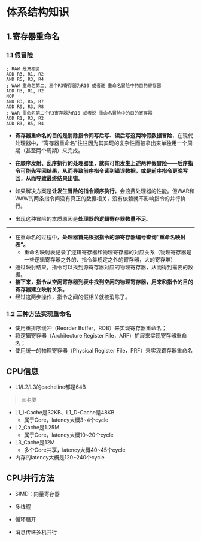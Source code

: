 # 体系结构知识

## 1.寄存器重命名

### 1.1 假冒险

~~~assembly
; RAW 是真相关
ADD R3, R1, R2
AND R5, R3, R4
; WAW 重命名第二、三个R3寄存器为R10 或者说 重命名冒险中的目的寄存器
ADD R3, R1, R2
NOP
AND R3, R6, R7
ADD R9, R3, R8
; WAR 重命名第二个R3寄存器为R10 或者说 重命名冒险中的目的寄存器
ADD R1, R3, R2
ADD R3, R5, R4
~~~

- **寄存器重命名的目的是消除指令间写后写、读后写这两种假数据冒险**，在现代处理器中，“寄存器重命名”往往因为其实现的复杂性而被拿出来单独用一个周期（甚至两个周期）来完成。

- **在顺序发射、乱序执行的处理器里，就有可能发生上述两种假冒险——后序指令可能先写回结果，从而导致前序指令读到错误数据，或是前序指令更晚写回，从而导致最终结果出错。**

- 如果解决方案是**让发生冒险的指令顺序执行**，会浪费处理器的性能。但WAR和WAW的两条指令间没有真正的数据相关，没有依赖就不影响指令的并行执行。
- 出现这种冒险的本质原因是**处理器的逻辑寄存器数量不足**。

---

- 在重命名的过程中，**处理器首先根据指令的源寄存器编号查询“重命名映射表”。**
  - 重命名映射表记录了逻辑寄存器和物理寄存器的对应关系（物理寄存器是一些逻辑寄存器之外的、指令集规定之外的寄存器，大的寄存堆）
- 通过映射结果，指令可以找到源寄存器对应的物理寄存器，从而得到需要的数据。
- **接下来，指令从空闲寄存器列表中找到空闲的物理寄存器，用来和指令的目的寄存器建立映射关系。**
- 经过这两步操作，指令之间的假相关就被消除了。

### 1.2 三种方法实现重命名

- 使用重排序缓冲（Reorder Buffer，ROB）来实现寄存器重命名；
- 将逻辑寄存器（Architecture Register File，ARF）扩展来实现寄存器重命名；
- 使用统一的物理寄存器（Physical Register File，PRF）来实现寄存器重命名







## CPU信息

- L1/L2/L3的cacheline都是64B

> 三老婆

- L1_I-Cache是32KB、L1_D-Cache是48KB
  - 属于Core，latency大概3~4个cycle
- L2_Cache是1.25M
  - 属于Core，latency大概10~20个cycle
- L3_Cache是12M
  - 多个Core共享，latency大概40~45个cycle
- 内存的latency大概是120~240个cycle



## CPU并行方法

- SIMD：向量寄存器

- 多线程

- 循环展开

- 消息传递多机并行